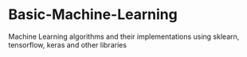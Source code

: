 # Basic-Machine-Learning
Machine Learning algorithms and their implementations using sklearn, tensorflow, keras and other libraries
